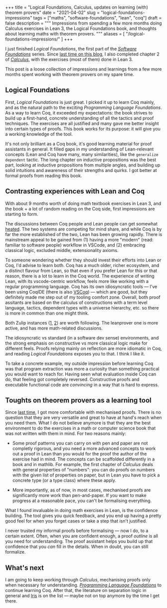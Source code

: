 +++
title = "Logical Foundations, Calculus, updates on learning (with) theorem provers"
date = "2021-04-02"
slug = "logical-foundations-impressions"
tags = ["maths", "software-foundations", "lean", "coq"]
draft = false
description = """
Impressions from spending a few more months doing Calculus exercises in Lean 3, the Logical Foundations book, and thoughts about learning maths with theorem provers.
"""
aliases = [
    "/logical-foundations-impressions/"
]
+++

I just finished _Logical Foundations_, the first part of the [_Software
Foundations_](https://softwarefoundations.cis.upenn.edu/) series. Since [last
time on this blog](/leaning-into-calculus-chapter-1/), I also completed chapter
2 of [_Calculus_](https://www.goodreads.com/book/show/328645.Calculus), with the
exercises (most of them) done in Lean 3.

This post is a loose collection of impressions and learnings from a few more
months spent working with theorem provers on my spare time.

## Logical Foundations

First, _Logical Foundations_ is just great. I picked it up to learn Coq mainly,
and as the natural path to the exciting _Programming Language Foundations_. As a
way to learn Coq, it exceeded my expectations: the book strives to build up a
first-hand, concrete understanding of all the tactics and proof techniques. The
exercises are all justified and many gave me better insight into certain types
of proofs. This book works for its purpose: it will give you a working knowledge
of the tool.

It's not only brilliant as a Coq book, it's good learning material for proof
assistants in general. It filled gaps in my understanding of Lean-relevant
concepts (Lean and Coq have many, many similarities), like the `generalize
dependent` tactic. The long chapter on inductive propositions was the best part,
looking at inductive propositions from multiple angles, and building up solid
intuitions and awareness of their strengths and quirks. I got better at formal
proofs from reading this book.

## Contrasting experiences with Lean and Coq

With about 9 months worth of doing math textbook exercises in Lean 3, and the
book + a lot of random reading on the Coq side, first impressions are starting
to form.

The discussions between Coq people and Lean people can get somewhat
[heated](https://github.com/coq/coq/issues/10871). The two systems are competing
for mind share, and while Coq is by far the more established of the two, Lean
has been growing rapidly. There is mainstream appeal to be gained from (1)
having a more "modern" (read: familiar to software people) workflow in VSCode,
and (2) embracing classical logic, excluded middle, extensionality axioms.

To someone wondering whether they should invest their efforts into Lean or Coq,
I'd advise to learn both. Coq has a much older, richer ecosystem, and a distinct
flavour from Lean, so that even if you prefer Lean for this or that reason,
there is a lot to learn in the Coq world. The experience of writing Lean, with
its vscode-centric workflow, feels more like working with a regular programming
language. Coq has its own idiosyncratic tools — I've been using CoqIDE (there is
also [VSCoq](https://github.com/coq-community/vscoq)) — which are good, but they
definitely made me step out of my tooling comfort zone. Overall, both proof
assitants are based on the calculus of constructions with a term level language,
tactics, dependent types with a universe hierarchy, etc. so there is more in
common than one might think.

Both Zulip instances ([1](https://leanprover.zulipchat.com/),
[2](https://coq.zulipchat.com/)) are worth following. The leanprover one is more
active, and has more math-related discussions.

The idiosyncratic vs standard (in a software dev sense) environments, and the
strong emphasis on constructive vs more classical logic make for different
feels. Proofs relying mainly on reflection are more idiomatic in Coq, and
reading _Logical Foundations_ exposes you to that. I think I like it.

To take a concrete example, my outside impression before learning Coq was that
program extraction was more a curiosity than something practical you would want
to reach for. Having seen what evaluation inside Coq can do, that feeling got
completely reversed. Constructive proofs and executable functional code are
_convincing_ in a way that is hard to express.

## Toughts on theorem provers as a learning tool

Since [last time](/leaning-into-calculus-chapter-1/), I got more comfortable
with mechanised proofs. There is no question that they are very versatile and
great to have at hand's reach when you need them. What I do not believe anymore
is that they are the best environment to do the exercises in a math or computer
science book that was not written with them in mind. For two reasons mainly:

- Some proof patterns you can carry on with pen and paper are not completly
  rigorous, and you need a more advanced concepts to work out a proof in Lean
  than you would for the proof the author of the exercise had in mind. The concepts can be scaffolded differently in a book and in mathlib. For example, the first chapter of _Calculus_ deals with general properties of "numbers": you can do proofs on numbers with the given list of properties on paper, but in Lean you have to pick a concrete type (or a type class) where these apply.

- More importantly, as of now, in most cases, mechanised proofs are significantly more work
  than pen-and-paper. If you want to make progress at a reasonable pace, you can't be formalising everything.

What I found invaluable in doing math exercises in Lean, is the confidence building. The tool gives you quick feedback, and you end up having a pretty good feel for when you forget cases or take a step that isn't justified.

I never trusted my informal proofs before formalising — now I do, to a certain
extent. Often, when you are confident enough, a proof _outline_ is all you need
for understanding. The proof assistant helps you build up that confidence that
you *can* fill in the details. When in doubt, you can still formalize.

## What's next

I am going to keep working through _Calculus_, mechanising proofs only when
necessary for understanding. [_Programming Language
Foundations_](https://softwarefoundations.cis.upenn.edu/plf-current/index.html)
to continue learning Coq. After that, the literature on separation logic in
general and [Iris](https://iris-project.org/) is on the list — maybe not on top
anymore by the time I get there.
